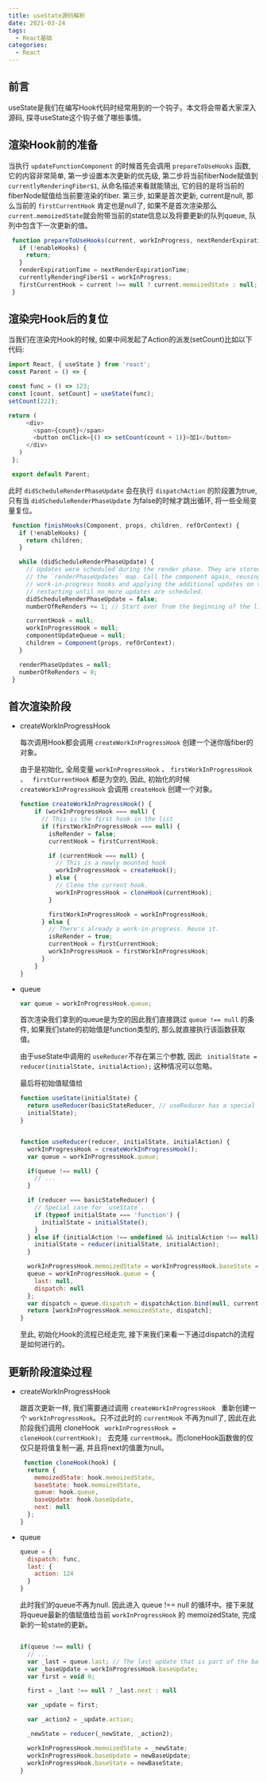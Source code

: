 ```yaml
---
title: useState源码解析
date: 2021-03-24
tags:
  - React基础
categories:
  - React
---
```


## 前言

   useState是我们在编写Hook代码时经常用到的一个钩子。本文将会带着大家深入源码, 探寻useState这个钩子做了哪些事情。
  
## 渲染Hook前的准备

   当执行 ``` updateFunctionComponent ``` 的时候首先会调用 ``` prepareToUseHooks ``` 函数, 它的内容非常简单, 第一步设置本次更新的优先级,
   第二步将当前fiberNode赋值到 ``` currentlyRenderingFiber$1 ```, 从命名描述来看就能猜出, 它的目的是将当前的fiberNode赋值给当前要渲染的fiber.
   第三步, 如果是首次更新, current是null, 那么当前的 ``` firstCurrentHook ``` 肯定也是null了, 如果不是首次渲染那么  ``` current.memoizedState ```就会附带当前的state信息以及将要更新的队列queue, 队列中包含下一次更新的值。


   ```js
    function prepareToUseHooks(current, workInProgress, nextRenderExpirationTime) {
      if (!enableHooks) {
        return;
      }
      renderExpirationTime = nextRenderExpirationTime;
      currentlyRenderingFiber$1 = workInProgress;
      firstCurrentHook = current !== null ? current.memoizedState : null; // The following should have already been reset
    }
   ```

## 渲染完Hook后的复位

   当我们在渲染完Hook的时候, 如果中间发起了Action的派发(setCount)比如以下代码:

   ```js
   import React, { useState } from 'react';
   const Parent = () => {

   const func = () => 123;
   const [count, setCount] = useState(func);
   setCount(222);

  return (
        <div>
          <span>{count}</span>
          <button onClick={() => setCount(count + 1)}>加1</button>
        </div>  
      )
    };

    export default Parent;
   ```
   
   此时 ``` didScheduleRenderPhaseUpdate ``` 会在执行 ``` dispatchAction ``` 的阶段置为true, 只有当 ``` didScheduleRenderPhaseUpdate ``` 为false的时候才跳出循环, 将一些全局变量复位。

   ```js
    function finishHooks(Component, props, children, refOrContext) {
      if (!enableHooks) {
        return children;
      }

      while (didScheduleRenderPhaseUpdate) {
        // Updates were scheduled during the render phase. They are stored in
        // the `renderPhaseUpdates` map. Call the component again, reusing the
        // work-in-progress hooks and applying the additional updates on top. Keep
        // restarting until no more updates are scheduled.
        didScheduleRenderPhaseUpdate = false;
        numberOfReRenders += 1; // Start over from the beginning of the list

        currentHook = null;
        workInProgressHook = null;
        componentUpdateQueue = null;
        children = Component(props, refOrContext);
      }

      renderPhaseUpdates = null;
      numberOfReRenders = 0;
    }
   ```
   

## 首次渲染阶段

  - createWorkInProgressHook

    每次调用Hook都会调用 ``` createWorkInProgressHook ``` 创建一个迷你版fiber的对象。

    由于是初始化, 全局变量 ``` workInProgressHook ``` 、 ``` firstWorkInProgressHook ``` 、 ```  firstCurrentHook ``` 都是为空的,
    因此, 初始化的时候 ``` createWorkInProgressHook ``` 会调用 ``` createHook ``` 创建一个对象。
    ```js
    function createWorkInProgressHook() {
        if (workInProgressHook === null) {
          // This is the first hook in the list
          if (firstWorkInProgressHook === null) {
            isReRender = false;
            currentHook = firstCurrentHook;

            if (currentHook === null) {
              // This is a newly mounted hook
              workInProgressHook = createHook();
            } else {
              // Clone the current hook.
              workInProgressHook = cloneHook(currentHook);
            }

            firstWorkInProgressHook = workInProgressHook;
          } else {
            // There's already a work-in-progress. Reuse it.
            isReRender = true;
            currentHook = firstCurrentHook;
            workInProgressHook = firstWorkInProgressHook;
          }
        }
    }
    ```

  - queue

    ```js
    var queue = workInProgressHook.queue;
    ```

    首次渲染我们拿到的queue是为空的因此我们直接跳过 ``` queue !== null ``` 的条件, 如果我们state的初始值是function类型的, 那么就直接执行该函数获取值。

    由于useState中调用的 ``` useReducer ```不存在第三个参数, 因此 ```  initialState = reducer(initialState, initialAction); ``` 这种情况可以忽略。

    最后将初始值赋值给

    ```js
    function useState(initialState) {
      return useReducer(basicStateReducer, // useReducer has a special case to support lazy useState initializers
      initialState);
    }
    ```

    ```js

    function useReducer(reducer, initialState, initialAction) {
      workInProgressHook = createWorkInProgressHook();
      var queue = workInProgressHook.queue;

      if(queue !== null) {
        // ...
      }

      if (reducer === basicStateReducer) {
        // Special case for `useState`.
        if (typeof initialState === 'function') {
          initialState = initialState();
        }
      } else if (initialAction !== undefined && initialAction !== null) {
        initialState = reducer(initialState, initialAction);
      }

      workInProgressHook.memoizedState = workInProgressHook.baseState = initialState;
      queue = workInProgressHook.queue = {
        last: null,
        dispatch: null
      };
      var dispatch = queue.dispatch = dispatchAction.bind(null, currentlyRenderingFiber$1, queue);
      return [workInProgressHook.memoizedState, dispatch];
    }
    ```

    至此, 初始化Hook的流程已经走完, 接下来我们来看一下通过dispatch的流程是如何进行的。

 ## 更新阶段渲染过程

  - createWorkInProgressHook

    跟首次更新一样, 我们需要通过调用 ```createWorkInProgressHook ``` 重新创建一个 ``` workInProgressHook ```。只不过此时的 ``` currentHook ``` 不再为null了, 因此在此阶段我们调用 cloneHook ```  workInProgressHook = cloneHook(currentHook);  ``` 去克隆 ``` currentHook ```。而cloneHook函数做的仅仅只是将值复制一遍, 并且将next的值置为null。

    ```js
     function cloneHook(hook) {
      return {
        memoizedState: hook.memoizedState,
        baseState: hook.memoizedState,
        queue: hook.queue,
        baseUpdate: hook.baseUpdate,
        next: null
      };
    }
    ```

  -  queue

      ```js
      queue = {
        dispatch: func,
        last: {
          action: 124
        }
      }
      ```

      此时我们的queue不再为null. 因此进入 queue !== null 的循环中。接下来就将queue最新的值赋值给当前 ``` workInProgressHook ``` 的 memoizedState, 完成
      新的一轮state的更新。

      ```js

      if(queue !== null) {
        // ...
        var _last = queue.last; // The last update that is part of the base state.
        var _baseUpdate = workInProgressHook.baseUpdate;
        var first = void 0;

        first = _last !== null ? _last.next : null

        var _update = first;

        var _action2 = _update.action;

        _newState = reducer(_newState, _action2);

        workInProgressHook.memoizedState = _newState;
        workInProgressHook.baseUpdate = newBaseUpdate;
        workInProgressHook.baseState = newBaseState;
      }
      ```




